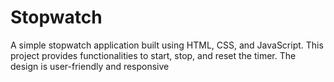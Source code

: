 # Stopwatch
A simple stopwatch application built using HTML, CSS, and JavaScript. This project provides functionalities to start, stop, and reset the timer. The design is user-friendly and responsive
